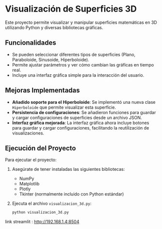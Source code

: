 # Visualización de Superficies 3D

Este proyecto permite visualizar y manipular superficies matemáticas en 3D utilizando Python y diversas bibliotecas gráficas.

## Funcionalidades

- Se pueden seleccionar diferentes tipos de superficies (Plano, Paraboloide, Sinusoide, Hiperboloide).
- Permite ajustar parámetros y ver cómo cambian las gráficas en tiempo real.
- Incluye una interfaz gráfica simple para la interacción del usuario.

## Mejoras Implementadas

- **Añadido soporte para el Hiperboloide**: Se implementó una nueva clase `Hiperboloide` que permite visualizar esta superficie.
- **Persistencia de configuraciones**: Se añadieron funciones para guardar y cargar configuraciones de superficies desde un archivo JSON.
- **Interfaz gráfica mejorada**: La interfaz gráfica ahora incluye botones para guardar y cargar configuraciones, facilitando la reutilización de visualizaciones.

## Ejecución del Proyecto

Para ejecutar el proyecto:

1. Asegúrate de tener instaladas las siguientes bibliotecas:
   - NumPy
   - Matplotlib
   - Plotly
   - Tkinter (normalmente incluido con Python estándar)

2. Ejecuta el archivo `visualizacion_3d.py`:
   ```bash
   python visualizacion_3d.py
link streamlit : http://192.168.1.4:8504
